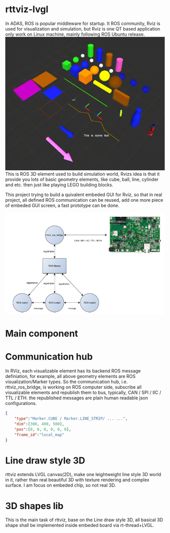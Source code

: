 # rttviz-lvgl

In ADAS, ROS is popular middleware for startup. It ROS community, Rviz is used for visualization and simulation, but Rviz is one QT based application only work on Linux machine, mainly following ROS Ubuntu release.
[![](https://github.com/maoanping/rttviz-lvgl/blob/main/site/R-C.png)](site/R-C.png)
This is ROS 3D element used to build simulation world, Rvizs idea is that it provide you lots of basic geometry elements, like cube, ball, line, cylinder and etc. then just like playing LEGO building blocks. 

This project trying to build a quivalent embeded GUI for Rviz, so that in real project, all defined ROS communication can be reused, add one more piece of embeded GUI screen, a fast prototype can be done.

[![](https://github.com/maoanping/rttviz-lvgl/blob/main/figures/Archetecture.png)](figures/Archetecture.png)


# Main component

# Communication hub
In RViz, each visualizable element has its backend ROS message definiation, for example, all above geometry elements are ROS visualization/Marker types.
So the communication hub, i.e. rttviz_ros_bridge, is working on ROS computer side, subscribe all visualizable elements and republish them to bus, typically, CAN / SPI / IIC / TTL / ETH. the republished messages are plain human readable json configurations.

```json
{
	"type":"Marker.CUBE / Marker.LINE_STRIP/ ... ...",
	"dim":[300, 400, 500],
	"pos":[0, 0, 0, 0, 0, 0],
	"frame_id":"local_map"
}
```

# Line draw style 3D
rttviz extends LVGL canvas(2D), make one leightweight line style 3D world in it, rather than real beautiful 3D with texture rendering and complex surface. I am focus on embeded chip, so not real 3D.

# 3D shapes lib
This is the main task of rttviz, base on the Line draw style 3D, all basical 3D shape shall be implemented inside embeded board via rt-thread+LVGL.